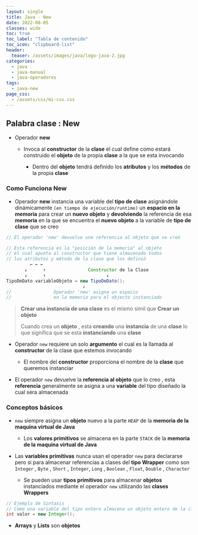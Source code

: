 ```yaml
---
layout: single
title: Java - New
date: 2022-08-05
classes: wide
toc: true
toc_label: "Tabla de contenido"
toc_icon: "clipboard-list"
header:
  teaser: /assets/images/java/logo-java-2.jpg
categories:
  - java
  - java-manual
  - java-operadores
tags:
  - java-new
page_css: 
  - /assets/css/mi-css.css
---
```


## Palabra clase : New

* Operador **new**

  * Invoca al **constructor** de la **clase** el cual define como estará construido el **objeto** de la propia **clase** a la que se esta invocando

    * Dentro del **objeto** tendrá definido los **atributos** y los **métodos** de la propia **clase**

### Como Funciona New

* Operador **new** instancia una variable del **tipo de clase** asignándole dinámicamente ``(en tiempo de ejecución/runtime)`` un **espacio en la memoria** para crear un **nuevo objeto** y **devolviendo** la referencia de esa **memoria** en la que se encuentra el **nuevo objeto** a la variable de **tipo de clase** que se creo  

```java
// El operador 'new' devuelve una referencia al objeto que se creó

// Esta referencia es la "posición de la memoria" al objeto
// el cual apunta al constructor que tiene almacenado todos 
// los atributos y método de la clase que los definió
         ← ← ← 
       ↓      ↑                Constructor de la Clase
       ↓      ↑                       ↓
TipoDeDato variableObjeto = new TipoDeDato();
                             ↓  
//                Operador 'new' asigna un espacio 
//                en la memoria para el objecto instanciado    
```

> **Crear una instancia de una clase** es el mismo símil que **Crear un objeto**
>
> Cuando crea un **objeto** , esta **creando** una **instancia** de una **clase** lo que significa que se esta **instanciando** una **clase**

* Operador ``new`` requiere un solo **argumento** el cual es la llamada al **constructor** de la clase que estemos invocando

  * El nombre del **constructor** proporciona el nombre de la **clase** que queremos instanciar

* El operador ``new`` devuelve la **referencia al objeto** que lo creo , esta **referencia** generalmente se asigna a una **variable** del tipo diseñado la cual sera almacenada

### Conceptos básicos

* ``new`` siempre asigna un **objeto** nuevo a la parte ``HEAP`` de la **memoria de la maquina virtual de Java**

  * Los **valores primitivos** se almacena en la parte ``STACK`` de la **memoria de la maquina virtual de Java**

* Las **variables primitivas** nunca usan el operador ``new`` para declararse pero si para almacenar referencias a clases del **tipo Wrapper** como son ``Integer`` , ``Byte`` , ``Short``  , ``Integer``,  ``Long`` , ``Boolean`` , ``Float``,  ``Double`` ,  ``Character``

  * Se pueden usar **tipos primitivos** para almacenar **objetos** instanciados mediante el operador ``new`` utilizando las **clases Wrappers**

```java
// Ejemplo de Sintaxis
// Como una variable del tipo entero almacena un objeto entero de la clase Wrapper Integer
int valor = new Integer();
```

* **Arrays** y **Lists** son **objetos**
